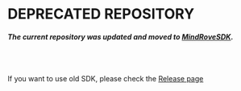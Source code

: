 # DEPRECATED REPOSITORY
#### <i>The current repository was updated and moved to [MindRoveSDK](https://github.com/MindRove/MindRoveSDK). </i>
</br>
</br>

If you want to use old SDK, please check the [Release page](https://github.com/MindRove/SDK_Public/releases)

